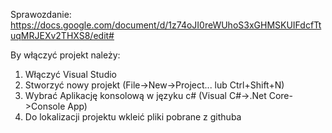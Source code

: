 Sprawozdanie:
https://docs.google.com/document/d/1z74oJI0reWUhoS3xGHMSKUIFdcfTtuqMRJEXv2THXS8/edit#

By włączyć projekt należy:
1) Włączyć Visual Studio
2) Stworzyć nowy projekt (File->New->Project... lub Ctrl+Shift+N)
3) Wybrać Aplikację konsolową w języku c# (Visual C#->.Net Core->Console App)
4) Do lokalizacji projektu wkleić pliki pobrane z githuba

